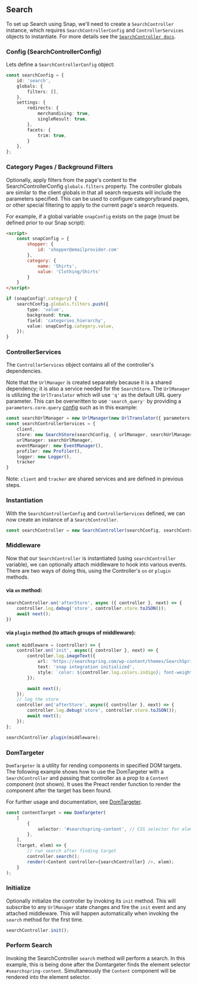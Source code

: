 <h2 id="SearchTypicalUsage">Search</h2>

To set up Search using Snap, we'll need to create a `SearchController` instance, which requires `SearchControllerConfig` and `ControllerServices` objects to instantiate. For more details see the [`SearchController docs`](https://github.com/searchspring/snap/tree/main/packages/snap-controller/src/Search).

### Config (SearchControllerConfig)
Lets define a `SearchControllerConfig` object:
```typescript
const searchConfig = {
	id: 'search',
	globals: {
		filters: [],
	},
	settings: {
		redirects: {
			merchandising: true,
			singleResult: true,
		},
		facets: {
			trim: true,
		}
	},
};
```


### Category Pages / Background Filters
Optionally, apply filters from the page's content to the SearchControllerConfig `globals.filters` property. The controller globals are similar to the client globals in that all search requests will include the parameters specified. This can be used to configure category/brand pages, or other special filtering to apply to the current page's search requests.

For example, if a global variable `snapConfig` exists on the page (must be defined prior to our Snap script):

```html
<script>
	const snapConfig = {
		shopper: {
			id: 'shopper@emailprovider.com'
		},
		category: {
			name: 'Shirts',
			value: 'Clothing/Shirts'
		}
	}
</script>
```

```typescript
if (snapConfig?.category) {
	searchConfig.globals.filters.push({
		type: 'value',
		background: true,
		field: 'categories_hierarchy',
		value: snapConfig.category.value,
	});
}
```


### ControllerServices
The `ControllerServices` object contains all of the controller's dependencies.

Note that the `UrlManager` is created separately because it is a shared dependency; it is also a service needed for the `SearchStore`. The `UrlManager` is utilizing the `UrlTranslator` which will use `'q'` as the default URL query parameter. This can be overwritten to use `'search_query'` by providing a `parameters.core.query` [config](https://github.com/searchspring/snap/tree/main/packages/snap-url-manager/src/Translators/Url) such as in this example:

```typescript
const searchUrlManager = new UrlManager(new UrlTranslator({ parameters: core: { query: { name: 'search_query' } } }), reactLinker);
const searchControllerServices = {
	client,
	store: new SearchStore(searchConfig, { urlManager, searchUrlManager }),
	urlManager: searchUrlManager,
	eventManager: new EventManager(),
	profiler: new Profiler(),
	logger: new Logger(),
	tracker
}
```

Note: `client` and `tracker` are shared services and are defined in previous steps.

### Instantiation
With the `SearchControllerConfig` and `ControllerServices` defined, we can now create an instance of a `SearchController`.

```typescript
const searchController = new SearchController(searchConfig, searchControllerServices);
```

<h3 id="SearchMiddleware">Middleware</h3>

Now that our `SearchController` is instantiated (using `searchController` variable), we can optionally attach middleware to hook into various events. There are two ways of doing this, using the Controller's `on` or `plugin` methods.

#### via `on` method:

```typescript
searchController.on('afterStore', async ({ controller }, next) => {
	controller.log.debug('store', controller.store.toJSON());
	await next();
})
```

#### via `plugin` method (to attach groups of middleware):

```typescript
const middleware = (controller) => {
	controller.on('init', async({ controller }, next) => {
		controller.log.imageText({
			url: 'https://searchspring.com/wp-content/themes/SearchSpring-Theme/dist/images/favicons/favicon.svg',
			text: 'snap integration initialized',
			style: `color: ${controller.log.colors.indigo}; font-weight: bold;`,
		});

		await next();
	});
	// log the store
	controller.on('afterStore', async({ controller }, next) => {
		controller.log.debug('store', controller.store.toJSON());
		await next();
	});
};

searchController.plugin(middleware);
```

<h3 id="SearchDomTargeter">DomTargeter</h3>

`DomTargeter` is a utility for rending components in specified DOM targets. The following example shows how to use the DomTargeter with a `SearchController` and passing that controller as a prop to a `Content` component (not shown). It uses the Preact render function to render the component after the target has been found.

For further usage and documentation, see [DomTargeter](https://github.com/searchspring/snap/tree/main/packages/snap-toolbox/src/DomTargeter).

```typescript
const contentTarget = new DomTargeter(
	[
		{
			selector: '#searchspring-content', // CSS selector for element to render component into
		},
	],
	(target, elem) => {
		// run search after finding target
		controller.search();
		render(<Content controller={searchController} />, elem);
	}
);
```

### Initialize
Optionally initialize the controller by invoking its `init` method. This will subscribe to any `UrlManager` state changes and fire the `init` event and any attached middleware. This will happen automatically when invoking the `search` method for the first time.

```typescript
searchController.init();
```

### Perform Search

Invoking the SearchController `search` method will perform a search. In this example, this is being done after the Domtargeter finds the element selector `#searchspring-content`. Simultaneously the `Content` component will be rendered into the element selector.
